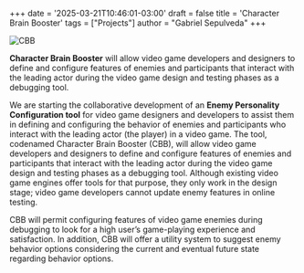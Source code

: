 +++
date = '2025-03-21T10:46:01-03:00'
draft = false
title = 'Character Brain Booster'
tags =  ["Projects"]
author = "Gabriel Sepulveda" 
+++


![CBB](/images/CBB_conceptual_2.png)

**Character Brain Booster** will allow video game developers and designers to define and configure features of enemies and participants that interact with the leading actor during the video game design and testing phases as a debugging tool.

We are starting the collaborative development of an **Enemy Personality Configuration tool** for video game designers and developers to assist them in defining and configuring the behavior of enemies and participants who interact with the leading actor (the player) in a video game. The tool, codenamed Character Brain Booster (CBB), will allow video game developers and designers to define and configure features of enemies and participants that interact with the leading actor during the video game design and testing phases as a debugging tool. Although existing video game engines offer tools for that purpose, they only work in the design stage; video game developers cannot update enemy features in online testing. 


CBB will permit configuring features of video game enemies during debugging to look for a high user’s game-playing experience and satisfaction. In addition, CBB will offer a utility system to suggest enemy behavior options considering the current and eventual future state regarding behavior options.